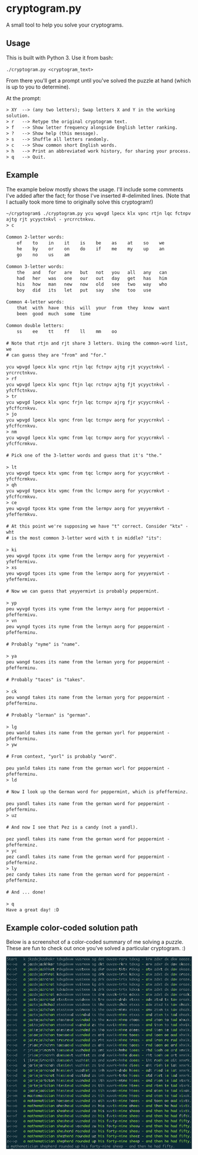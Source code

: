 # cryptogram.py

A small tool to help you solve your cryptograms.

## Usage

This is built with Python 3. Use it from bash:

`./cryptogram.py <cryptogram_text>`

From there you'll get a prompt until you've solved the puzzle at hand
(which is up to you to determine).

At the prompt:

```
> XY  --> (any two letters); Swap letters X and Y in the working solution.
> r   --> Retype the original cryptogram text.
> f   --> Show letter frequency alongside English letter ranking.
> ?   --> Show help (this message).
> s   --> Shuffle all letters randomly.
> c   --> Show common short English words.
> h   --> Print an abbreviated work history, for sharing your process.
> q   --> Quit.
```

## Example

The example below mostly shows the usage. I'll include some comments I've added
after the fact; for those I've inserted #-delimited lines.
(Note that I actually took more time to originally solve this cryptogram!)

```
~/cryptogram$ ./cryptogram.py ycu wpvgd lpecx klx vpnc rtjn lqc fctnpv ajtg rjt ycyyctnkvl - yrcrrctnkvu.
> c

Common 2-letter words:
    of    to    in    it    is    be    as    at    so    we
    he    by    or    on    do    if    me    my    up    an
    go    no    us    am

Common 3-letter words:
    the   and   for   are   but   not   you   all   any   can
    had   her   was   one   our   out   day   get   has   him
    his   how   man   new   now   old   see   two   way   who
    boy   did   its   let   put   say   she   too   use

Common 4-letter words:
    that  with  have  this  will  your  from  they  know  want
    been  good  much  some  time

Common double letters:
    ss    ee    tt    ff    ll    mm    oo

# Note that rtjn and rjt share 3 letters. Using the common-word list, we
# can guess they are "from" and "for."

ycu wpvgd lpecx klx vpnc rtjn lqc fctnpv ajtg rjt ycyyctnkvl - yrcrrctnkvu.
> rf
ycu wpvgd lpecx klx vpnc ftjn lqc rctnpv ajtg fjt ycyyctnkvl - yfcffctnkvu.
> tr
ycu wpvgd lpecx klx vpnc frjn lqc tcrnpv ajrg fjr ycyycrnkvl - yfcffcrnkvu.
> jo
ycu wpvgd lpecx klx vpnc fron lqc tcrnpv aorg for ycyycrnkvl - yfcffcrnkvu.
> nm
ycu wpvgd lpecx klx vpmc from lqc tcrmpv aorg for ycyycrmkvl - yfcffcrmkvu.

# Pick one of the 3-letter words and guess that it's "the."

> lt
ycu wpvgd tpecx ktx vpmc from tqc lcrmpv aorg for ycyycrmkvt - yfcffcrmkvu.
> qh
ycu wpvgd tpecx ktx vpmc from thc lcrmpv aorg for ycyycrmkvt - yfcffcrmkvu.
> ce
yeu wpvgd tpcex ktx vpme from the lermpv aorg for yeyyermkvt - yfeffermkvu.

# At this point we're supposing we have "t" correct. Consider "ktx" - wht
# is the most common 3-letter word with t in middle? "its":

> ki
yeu wpvgd tpcex itx vpme from the lermpv aorg for yeyyermivt - yfeffermivu.
> xs
yeu wpvgd tpces its vpme from the lermpv aorg for yeyyermivt - yfeffermivu.

# Now we can guess that yeyyermivt is probably peppermint.

> yp
peu wyvgd tyces its vyme from the lermyv aorg for peppermivt - pfeffermivu.
> vn
peu wyngd tyces its nyme from the lermyn aorg for peppermint - pfefferminu.

# Probably "nyme" is "name".

> ya
peu wangd taces its name from the lerman yorg for peppermint - pfefferminu.

# Probably "taces" is "takes".

> ck
peu wangd takes its name from the lerman yorg for peppermint - pfefferminu.

# Probably "lerman" is "german".

> lg
peu wanld takes its name from the german yorl for peppermint - pfefferminu.
> yw

# From context, "yorl" is probably "word".

peu yanld takes its name from the german worl for peppermint - pfefferminu.
> ld

# Now I look up the German word for peppermint, which is pfefferminz.

peu yandl takes its name from the german word for peppermint - pfefferminu.
> uz

# And now I see that Pez is a candy (not a yandl).

pez yandl takes its name from the german word for peppermint - pfefferminz.
> yc
pez candl takes its name from the german word for peppermint - pfefferminz.
> ly
pez candy takes its name from the german word for peppermint - pfefferminz.

# And ... done!

> q
Have a great day! :D
```

## Example color-coded solution path

Below is a screenshot of a color-coded summary of me solving a puzzle.
These are fun to check out once you've solved a particular cryptogram. :)

![solution process](img/example_solve_process.png)


